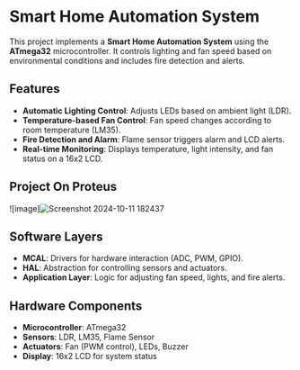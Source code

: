 # Smart Home Automation System

This project implements a **Smart Home Automation System** using the **ATmega32** microcontroller. It controls lighting and fan speed based on environmental conditions and includes fire detection and alerts.

## Features
- **Automatic Lighting Control**: Adjusts LEDs based on ambient light (LDR).
- **Temperature-based Fan Control**: Fan speed changes according to room temperature (LM35).
- **Fire Detection and Alarm**: Flame sensor triggers alarm and LCD alerts.
- **Real-time Monitoring**: Displays temperature, light intensity, and fan status on a 16x2 LCD.

## Project On Proteus
![image]![Screenshot 2024-10-11 182437](https://github.com/user-attachments/assets/efd56b6f-bf49-4c9b-b543-4d78b84b1bdb)

## Software Layers
- **MCAL**: Drivers for hardware interaction (ADC, PWM, GPIO).
- **HAL**: Abstraction for controlling sensors and actuators.
- **Application Layer**: Logic for adjusting fan speed, lights, and fire alerts.

## Hardware Components
- **Microcontroller**: ATmega32
- **Sensors**: LDR, LM35, Flame Sensor
- **Actuators**: Fan (PWM control), LEDs, Buzzer
- **Display**: 16x2 LCD for system status
